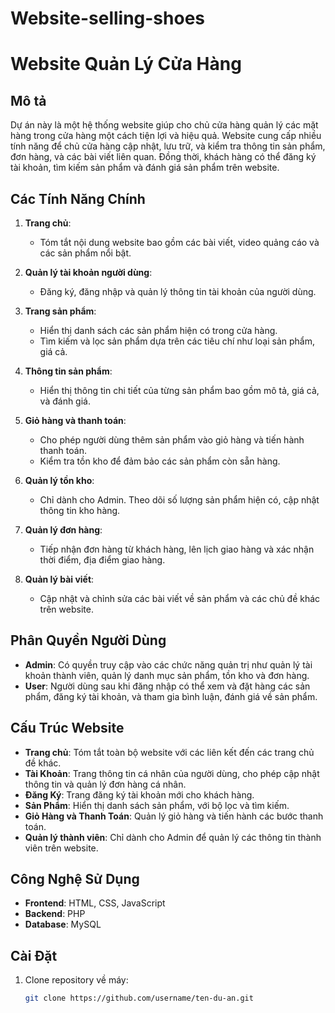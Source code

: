 # Website-selling-shoes
# Website Quản Lý Cửa Hàng

## Mô tả
Dự án này là một hệ thống website giúp cho chủ cửa hàng quản lý các mặt hàng trong cửa hàng một cách tiện lợi và hiệu quả. Website cung cấp nhiều tính năng để chủ cửa hàng cập nhật, lưu trữ, và kiểm tra thông tin sản phẩm, đơn hàng, và các bài viết liên quan. Đồng thời, khách hàng có thể đăng ký tài khoản, tìm kiếm sản phẩm và đánh giá sản phẩm trên website.

## Các Tính Năng Chính
1. **Trang chủ**: 
   - Tóm tắt nội dung website bao gồm các bài viết, video quảng cáo và các sản phẩm nổi bật.

2. **Quản lý tài khoản người dùng**: 
   - Đăng ký, đăng nhập và quản lý thông tin tài khoản của người dùng.

3. **Trang sản phẩm**: 
   - Hiển thị danh sách các sản phẩm hiện có trong cửa hàng.
   - Tìm kiếm và lọc sản phẩm dựa trên các tiêu chí như loại sản phẩm, giá cả.

4. **Thông tin sản phẩm**: 
   - Hiển thị thông tin chi tiết của từng sản phẩm bao gồm mô tả, giá cả, và đánh giá.

5. **Giỏ hàng và thanh toán**: 
   - Cho phép người dùng thêm sản phẩm vào giỏ hàng và tiến hành thanh toán.
   - Kiểm tra tồn kho để đảm bảo các sản phẩm còn sẵn hàng.

6. **Quản lý tồn kho**: 
   - Chỉ dành cho Admin. Theo dõi số lượng sản phẩm hiện có, cập nhật thông tin kho hàng.

7. **Quản lý đơn hàng**: 
   - Tiếp nhận đơn hàng từ khách hàng, lên lịch giao hàng và xác nhận thời điểm, địa điểm giao hàng.

8. **Quản lý bài viết**: 
   - Cập nhật và chỉnh sửa các bài viết về sản phẩm và các chủ đề khác trên website.

## Phân Quyền Người Dùng
- **Admin**: Có quyền truy cập vào các chức năng quản trị như quản lý tài khoản thành viên, quản lý danh mục sản phẩm, tồn kho và đơn hàng.
- **User**: Người dùng sau khi đăng nhập có thể xem và đặt hàng các sản phẩm, đăng ký tài khoản, và tham gia bình luận, đánh giá về sản phẩm.

## Cấu Trúc Website
- **Trang chủ**: Tóm tắt toàn bộ website với các liên kết đến các trang chủ đề khác.
- **Tài Khoản**: Trang thông tin cá nhân của người dùng, cho phép cập nhật thông tin và quản lý đơn hàng cá nhân.
- **Đăng Ký**: Trang đăng ký tài khoản mới cho khách hàng.
- **Sản Phẩm**: Hiển thị danh sách sản phẩm, với bộ lọc và tìm kiếm.
- **Giỏ Hàng và Thanh Toán**: Quản lý giỏ hàng và tiến hành các bước thanh toán.
- **Quản lý thành viên**: Chỉ dành cho Admin để quản lý các thông tin thành viên trên website.

## Công Nghệ Sử Dụng
- **Frontend**: HTML, CSS, JavaScript
- **Backend**: PHP
- **Database**: MySQL

## Cài Đặt
1. Clone repository về máy:
   ```bash
   git clone https://github.com/username/ten-du-an.git
